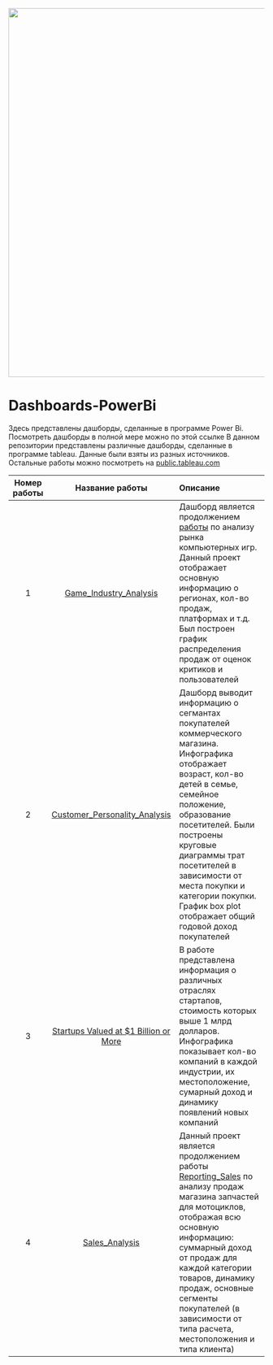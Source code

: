 <p align="center">
      <img src="https://i.ibb.co/7GNyLr3/image.png" width="726">
</p>

# Dashboards-PowerBi
Здесь представлены дашборды, сделанные в программе Power Bi. Посмотреть дашборды в полной мере можно  по этой ссылке
В данном репозитории представлены различные дашборды, сделанные в программе tableau. Данные были взяты из разных источников. Остальные работы можно посмотреть на [public.tableau.com](https://public.tableau.com/app/profile/egor1535)

| Номер работы  | Название работы | Описание|
| :-----------: |:---------------:| :------------ |
| 1 | [Game_Industry_Analysis](https://github.com/Playmen998/Dashboards-Tableau/tree/main/Game_Industry_Analysis) | Дашборд является продолжением [работы](https://github.com/Playmen998/Data-Analysis/blob/master/Game_Industry_Analysis.ipynb) по анализу рынка компьютерных игр. Данный проект отображает основную информацию о регионах, кол-во продаж, платформах и т.д. Был построен график распределения продаж от оценок критиков и пользователей
| 2 | [Customer_Personality_Analysis](https://github.com/Playmen998/Dashboards-Tableau/tree/main/Customer_Personality_Analysis)  | Дашборд выводит информацию о сегмантах покупателей коммерческого магазина. Инфографика отображает возраст, кол-во детей в семье, семейное положение, образование посетителей. Были построены круговые диаграммы трат посетителей в зависимости от места покупки и категории покупки. График box plot отображает общий годовой доход покупателей |
| 3 | [Startups Valued at $1 Billion or More](https://github.com/Playmen998/Dashboards-Tableau/tree/main/Startups%20Valued%20at%20%241%20Billion%20or%20More) | В работе представлена информация о различных отраслях стартапов, стоимость которых выше 1 млрд долларов. Инфографика показывает кол-во компаний в каждой индустрии, их местоположение, сумарный доход и динамику появлений новых компаний |
| 4 | [Sales_Analysis](https://github.com/Playmen998/Dashboards-Tableau/tree/main/Sales_Analysis) | Данный проект является продолжением работы [Reporting_Sales](https://github.com/Playmen998/Data-Analysis/blob/master/Reporting_Sales.ipynb) по анализу продаж магазина запчастей для мотоциклов, отображая всю основную информацию: суммарный доход от продаж для каждой категории товаров, динамику продаж, основные сегменты покупателей (в зависимости от типа расчета, местоположения и типа клиента)
